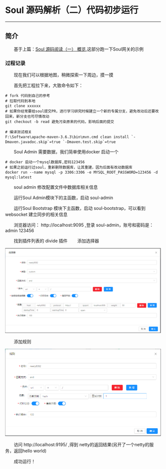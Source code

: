 # Soul 源码解析（二）代码初步运行
***
## 简介
&ensp;&ensp;&ensp;&ensp;基于上篇：[Soul 源码阅读（一） 概览](),这部分跑一下Soul网关的示例

### 过程记录
&ensp;&ensp;&ensp;&ensp;现在我们可以根据地图，稍微探索一下周边，摸一摸

&ensp;&ensp;&ensp;&ensp;首先把工程拉下来，大致命令如下：

```shell script
# fork 代码到自己的参考
# 拉取代码到本地
git clone xxxxxx
# 如果你经常要给soul提交PR，进行学习研究时候建立一个新的专属分支，避免改动后还要改回来，新分支也可尽情改动
git checkout -b read 避免污染原来的代码，影响后面的提交

# 编译测试相关
F:\Software\apache-maven-3.6.3\bin\mvn.cmd clean install `-Dmaven.javadoc.skip`=true `-Dmaven.test.skip`=true
```

&ensp;&ensp;&ensp;&ensp;Soul Admin 需要数据，我们简单使用docker 启动一个

```shell script
# docker 启动一个mysql数据库,密码123456
# 如果之前运行过soul，重新删除数据库，让其重建，因为后面有改动数据库
docker run --name mysql -p 3306:3306 -e MYSQL_ROOT_PASSWORD=123456 -d mysql:latest
```

&ensp;&ensp;&ensp;&ensp;soul admin 修改配置文件中数据库相关信息

&ensp;&ensp;&ensp;&ensp;运行Soul Admin模块下的主函数，启动 soul-admin

&ensp;&ensp;&ensp;&ensp;运行Soul Bootstrap 模块下主函数，启动 soul-bootstrap，可以看到 websocket 建立同步的相关信息

&ensp;&ensp;&ensp;&ensp;浏览器访问： http://localhost:9095 ,登录 soul-admin，账号和密码是：admin 123456

&ensp;&ensp;&ensp;&ensp;找到插件列表的 divide 插件
&ensp;&ensp;&ensp;&ensp;添加选择器

![](./picture/selectorconfig.png)

&ensp;&ensp;&ensp;&ensp;添加规则

![](./picture/rule.png)

&ensp;&ensp;&ensp;&ensp;访问 http://localhost:9195/ ,得到 netty的返回结果(另开了一个netty的服务，返回hello world)

&ensp;&ensp;&ensp;&ensp;成功运行！